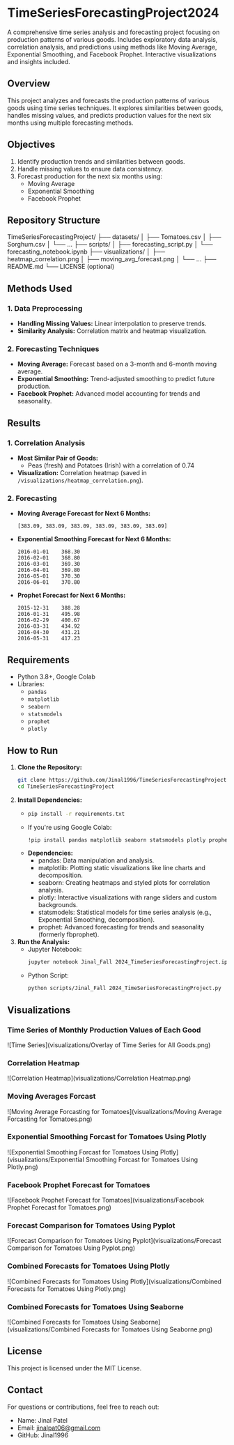 # TimeSeriesForecastingProject2024
A comprehensive time series analysis and forecasting project focusing on production patterns of various goods. Includes exploratory data analysis, correlation analysis, and predictions using methods like Moving Average, Exponential Smoothing, and Facebook Prophet. Interactive visualizations and insights included.

## Overview
This project analyzes and forecasts the production patterns of various goods using time series techniques. It explores similarities between goods, handles missing values, and predicts production values for the next six months using multiple forecasting methods.

## Objectives
1. Identify production trends and similarities between goods.
2. Handle missing values to ensure data consistency.
3. Forecast production for the next six months using:
   - Moving Average
   - Exponential Smoothing
   - Facebook Prophet

## Repository Structure
TimeSeriesForecastingProject/
├── datasets/
│   ├── Tomatoes.csv
│   ├── Sorghum.csv
│   └── ...
├── scripts/
│   ├── forecasting_script.py
│   └── forecasting_notebook.ipynb
├── visualizations/
│   ├── heatmap_correlation.png
│   ├── moving_avg_forecast.png
│   └── ...
├── README.md
└── LICENSE (optional)

## Methods Used
### 1. Data Preprocessing
- **Handling Missing Values:** Linear interpolation to preserve trends.
- **Similarity Analysis:** Correlation matrix and heatmap visualization.

### 2. Forecasting Techniques
- **Moving Average:** Forecast based on a 3-month and 6-month moving average.
- **Exponential Smoothing:** Trend-adjusted smoothing to predict future production.
- **Facebook Prophet:** Advanced model accounting for trends and seasonality.

## Results
### 1. Correlation Analysis
- **Most Similar Pair of Goods:**
  - Peas (fresh) and Potatoes (Irish) with a correlation of 0.74
- **Visualization:** Correlation heatmap (saved in `/visualizations/heatmap_correlation.png`).

### 2. Forecasting
- **Moving Average Forecast for Next 6 Months:**
  ```plaintext
  [383.09, 383.09, 383.09, 383.09, 383.09, 383.09]
- **Exponential Smoothing Forecast for Next 6 Months:**
   ```plaintext
  2016-01-01    368.30
  2016-02-01    368.80
  2016-03-01    369.30
  2016-04-01    369.80
  2016-05-01    370.30
  2016-06-01    370.80
- **Prophet Forecast for Next 6 Months:**
  ```plaintext
  2015-12-31    388.28
  2016-01-31    495.98
  2016-02-29    400.67
  2016-03-31    434.92
  2016-04-30    431.21
  2016-05-31    417.23
## Requirements
- Python 3.8+, Google Colab
- Libraries:
  - `pandas`
  - `matplotlib`
  - `seaborn`
  - `statsmodels`
  - `prophet`
  - `plotly`
    
## How to Run
1. **Clone the Repository:**
   ```bash
   git clone https://github.com/Jinal1996/TimeSeriesForecastingProject.git
   cd TimeSeriesForecastingProject
2. **Install Dependencies:**
     - ```bash
       pip install -r requirements.txt
     - If you're using Google Colab:
       ```bash
       !pip install pandas matplotlib seaborn statsmodels plotly prophet
    -  **Dependencies:**
        * pandas: Data manipulation and analysis.
        * matplotlib: Plotting static visualizations like line charts and decomposition.
        * seaborn:	Creating heatmaps and styled plots for correlation analysis.
        * plotly: Interactive visualizations with range sliders and custom backgrounds.
        * statsmodels:	Statistical models for time series analysis (e.g., Exponential Smoothing, decomposition).
        * prophet:	Advanced forecasting for trends and seasonality (formerly fbprophet).
3. **Run the Analysis:**
   * Jupyter Notebook:
     ```bash
     jupyter notebook Jinal_Fall 2024_TimeSeriesForecastingProject.ipynb
   * Python Script:
     ```bash
     python scripts/Jinal_Fall 2024_TimeSeriesForecastingProject.py

## Visualizations
### Time Series of Monthly Production Values of Each Good
![Time Series](visualizations/Overlay of Time Series for All Goods.png)
  
### Correlation Heatmap
![Correlation Heatmap](visualizations/Correlation Heatmap.png)

### Moving Averages Forcast
![Moving Average Forcasting for Tomatoes](visualizations/Moving Average Forcasting for Tomatoes.png)

### Exponential Smoothing Forcast for Tomatoes Using Plotly
![Exponential Smoothing Forcast for Tomatoes Using Plotly](visualizations/Exponential Smoothing Forcast for Tomatoes Using Plotly.png)

### Facebook Prophet Forecast for Tomatoes
![Facebook Prophet Forecast for Tomatoes](visualizations/Facebook Prophet Forecast for Tomatoes.png)

### Forecast Comparison for Tomatoes Using Pyplot
![Forecast Comparison for Tomatoes Using Pyplot](visualizations/Forecast Comparison for Tomatoes Using Pyplot.png)

### Combined Forecasts for Tomatoes Using Plotly
![Combined Forecasts for Tomatoes Using Plotly](visualizations/Combined Forecasts for Tomatoes Using Plotly.png)

### Combined Forecasts for Tomatoes Using Seaborne
![Combined Forecasts for Tomatoes Using Seaborne](visualizations/Combined Forecasts for Tomatoes Using Seaborne.png)

## License
This project is licensed under the MIT License.

## Contact
For questions or contributions, feel free to reach out:
* Name: Jinal Patel
* Email: jinalpat06@gmail.com
* GitHub: Jinal1996
